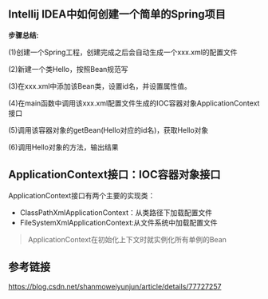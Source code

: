 Intellij IDEA中如何创建一个简单的Spring项目
--

**步骤总结:**

(1)创建一个Spring工程，创建完成之后会自动生成一个xxx.xml的配置文件

(2)新建一个类Hello，按照Bean规范写

(3)在xxx.xml中添加该Bean类，设置id名，并设置属性值。

(4)在main函数中调用该xxx.xml配置文件生成的IOC容器对象ApplicationContext接口

(5)调用该容器对象的getBean(Hello对应的id名)，获取Hello对象

(6)调用Hello对象的方法，输出结果


ApplicationContext接口：IOC容器对象接口
--
ApplicationContext接口有两个主要的实现类：

* ClassPathXmlApplicationContext：从类路径下加载配置文件
* FileSystemXmlApplicationContext:从文件系统中加载配置文件

> ApplicationContext在初始化上下文时就实例化所有单例的Bean

参考链接
--
https://blog.csdn.net/shanmoweiyunjun/article/details/77727257
